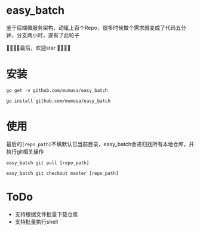# easy_batch
鉴于后端微服务架构，动辄上百个Repo，很多时候做个需求就变成了代码五分钟，分支两小时，遂有了此轮子

🚗🚗🚗🚗最后，欢迎star 👏👏👏👏

# 安装
```shell
go get -v github.com/mumusa/easy_batch

go install github.com/mumusa/easy_batch
```

# 使用
最后的`[repo_path]`不填默认已当前目录，easy_batch会递归找所有本地仓库，并执行git相关操作
 ```shell
 easy_batch git pull [repo_path]

 easy_batch git checkout master [repo_path]
 
 ```
 
 # ToDo
 * 支持根据文件批量下载仓库
 * 支持批量执行shell
